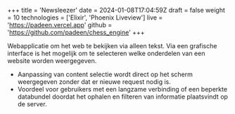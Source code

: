 +++
title = 'Newsleezer'
date = 2024-01-08T17:04:59Z
draft = false
weight = 10
technologies = ['Elixir', 'Phoenix Liveview']
live = 'https://padeen.vercel.app'
github = 'https://github.com/padeen/chess_engine'
+++

Webapplicatie om het web te bekijken via alleen tekst. Via een grafische interface is het mogelijk
om te selecteren welke onderdelen van een website worden weergegeven.

- Aanpassing van content selectie wordt direct op het scherm weergegeven zonder dat er nieuwe request 
nodig is.
- Voordeel voor gebruikers met een langzame verbinding of een beperkte databundel doordat het ophalen 
en filteren van informatie plaatsvindt op de server.